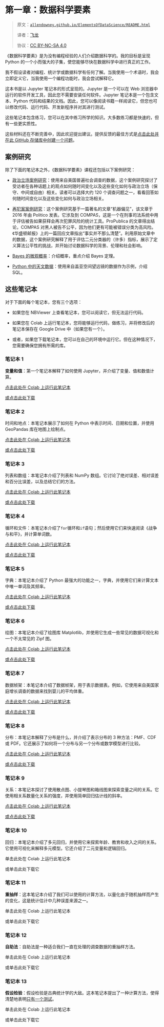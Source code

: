 # 第一章：数据科学要素

> 原文：[`allendowney.github.io/ElementsOfDataScience/README.html`](https://allendowney.github.io/ElementsOfDataScience/README.html)
> 
> 译者：[飞龙](https://github.com/wizardforcel)
> 
> 协议：[CC BY-NC-SA 4.0](http://creativecommons.org/licenses/by-nc-sa/4.0/)


《数据科学要素》是为没有编程经验的人们介绍数据科学的。我的目标是呈现 Python 的一个小而强大的子集，使您能够尽快在数据科学中进行真正的工作。

我不假设读者对编程、统计学或数据科学有任何了解。当我使用一个术语时，我会立即定义它，当我使用一个编程功能时，我会尝试解释它。

这本书是以 Jupyter 笔记本的形式呈现的。Jupyter 是一个可以在 Web 浏览器中运行的软件开发工具，因此您不需要安装任何软件。Jupyter 笔记本是一个包含文本、Python 代码和结果的文档。因此，您可以像阅读书籍一样阅读它，但您也可以修改代码、运行代码、开发新程序并对其进行测试。

这些笔记本包含练习，您可以在其中练习所学的知识。大多数练习都是快速的，但有一些更实质性。

这些材料还在不断完善中，因此欢迎提出建议。提供反馈的最佳方式是[点击此处并在此 GitHub 存储库中创建一个问题](https://github.com/AllenDowney/ElementsOfDataScience/issues)。

## 案例研究

除了下面的笔记本之外，《数据科学要素》课程还包括以下案例研究：

+   [政治立场案例研究](https://allendowney.github.io/PoliticalAlignmentCaseStudy/)：使用来自美国普遍社会调查的数据，这个案例研究探讨了受访者在各种话题上的观点如何随时间变化以及这些变化如何与政治立场（保守、中间或自由）相关。读者可以选择大约 120 个调查问题之一，看看回答如何随时间变化以及这些变化如何与政治立场相关。

+   [再犯案案例研究](https://allendowney.github.io/RecidivismCaseStudy/)：这个案例研究基于一篇著名的文章“机器偏见”，该文章于 2016 年由 Politico 发表。它涉及到 COMPAS，这是一个在刑事司法系统中用于评估被告如果获释会再次犯罪风险的统计工具。ProPublica 的文章得出结论，COMPAS 对黑人被告不公平，因为他们更有可能被错误分类为高风险。《华盛顿邮报》上的一篇回应文章指出“事实并不那么清楚”。利用原始文章中的数据，这个案例研究解释了用于评估二元分类器的（许多）指标，展示了定义算法公平性的挑战，并开始讨论数据科学的背景、伦理和社会影响。

+   [Bayes 的微观概率](https://allendowney.github.io/BiteSizeBayes/)：介绍概率，重点介绍 Bayes 定理。

+   [Python 中的天文数据](https://allendowney.github.io/AstronomicalData/)：使用来自盖亚空间望远镜的数据作为示例，介绍 SQL。

## 这些笔记本

对于下面的每个笔记本，您有三个选项：

+   如果您在 NBViewer 上查看笔记本，您可以阅读它，但无法运行代码。

+   如果您在 Colab 上运行笔记本，您将能够运行代码，做练习，并将修改后的笔记本保存在 Google Drive 中（如果您有一个）。

+   或者，如果您下载笔记本，您可以在自己的环境中运行它。但在这种情况下，您需要确保您拥有所需的库。

### 笔记本 1

**变量和值**：第一个笔记本解释了如何使用 Jupyter，并介绍了变量、值和数值计算。

[点击此处在 Colab 上运行此笔记本](https://colab.research.google.com/github/AllenDowney/ElementsOfDataScience/blob/master/01_variables.ipynb)

[或点击此处下载](https://github.com/AllenDowney/ElementsOfDataScience/raw/master/01_variables.ipynb)

### 笔记本 2

时间和地点：本笔记本展示了如何在 Python 中表示时间、日期和位置，并使用 GeoPandas 库在地图上绘制点。

[点击此处在 Colab 上运行此笔记本](https://colab.research.google.com/github/AllenDowney/ElementsOfDataScience/blob/master/02_times.ipynb)

[或点击此处下载](https://github.com/AllenDowney/ElementsOfDataScience/raw/master/02_times.ipynb)

### 笔记本 3

列表和数组：本笔记本介绍了列表和 NumPy 数组。它讨论了绝对误差、相对误差和百分比误差，以及总结它们的方法。

[点击此处在 Colab 上运行此笔记本](https://colab.research.google.com/github/AllenDowney/ElementsOfDataScience/blob/master/03_arrays.ipynb)

[或点击此处下载](https://github.com/AllenDowney/ElementsOfDataScience/raw/master/03_arrays.ipynb)

### 笔记本 4

循环和文件：本笔记本介绍了`for`循环和`if`语句；然后使用它们来快速阅读《战争与和平》，并计算单词数。

[点击此处在 Colab 上运行此笔记本](https://colab.research.google.com/github/AllenDowney/ElementsOfDataScience/blob/master/04_loops.ipynb)

[或点击此处下载](https://github.com/AllenDowney/ElementsOfDataScience/raw/master/04_loops.ipynb)

### 笔记本 5

字典：本笔记本介绍了 Python 最强大的功能之一，字典，并使用它们来计算文本中唯一单词及其频率。

[点击此处在 Colab 上运行此笔记本](https://colab.research.google.com/github/AllenDowney/ElementsOfDataScience/blob/master/05_dictionaries.ipynb)

[或点击此处下载](https://github.com/AllenDowney/ElementsOfDataScience/raw/master/05_dictionaries.ipynb)

### 笔记本 6

绘图：本笔记本介绍了绘图库 Matplotlib，并使用它生成一些常见的数据可视化和一个不太常见的 Zipf 图。

[点击此处在 Colab 上运行此笔记本](https://colab.research.google.com/github/AllenDowney/ElementsOfDataScience/blob/master/06_plotting.ipynb)

[或点击此处下载](https://github.com/AllenDowney/ElementsOfDataScience/raw/master/06_plotting.ipynb)

### 笔记本 7

数据帧架：本笔记本介绍了数据帧架，用于表示数据表。例如，它使用来自美国家庭增长调查的数据来找到婴儿的平均体重。

[点击此处在 Colab 上运行此笔记本](https://colab.research.google.com/github/AllenDowney/ElementsOfDataScience/blob/master/07_dataframes.ipynb)

[或点击此处下载](https://github.com/AllenDowney/ElementsOfDataScience/raw/master/07_dataframes.ipynb)

### 笔记本 8

分布：本笔记本解释了分布是什么，并介绍了表示分布的 3 种方法：PMF、CDF 或 PDF。它还展示了如何将一个分布与另一个分布或数学模型进行比较。

[点击此处在 Colab 上运行此笔记本](https://colab.research.google.com/github/AllenDowney/ElementsOfDataScience/blob/master/08_distributions.ipynb)

[或点击此处下载](https://github.com/AllenDowney/ElementsOfDataScience/raw/master/08_distributions.ipynb)

### 笔记本 9

关系：本笔记本探讨了使用散点图、小提琴图和箱线图来探索变量之间的关系。它使用相关系数量化关系的强度，并使用简单回归估计线的斜率。

[点击此处在 Colab 上运行此笔记本](https://colab.research.google.com/github/AllenDowney/ElementsOfDataScience/blob/master/09_relationships.ipynb)

[或点击此处下载](https://github.com/AllenDowney/ElementsOfDataScience/raw/master/09_relationships.ipynb)

### 笔记本 10

回归：本笔记本介绍了多元回归，并使用它来探索年龄、教育和收入之间的关系。它使用可视化来解释多元模型。它还介绍了二元变量和逻辑回归。

单击此处在 Colab 上运行此笔记本

或单击此处下载它

### 笔记本 11

**重抽样**：这本笔记本介绍了我们可以使用的计算方法，以量化由于随机抽样而产生的变化，这是统计估计中几种误差来源之一。

单击此处在 Colab 上运行此笔记本

或单击此处下载它

### 笔记本 12

**自助法**：自助法是一种适合我们一直在处理的调查数据的重抽样方法。

单击此处在 Colab 上运行此笔记本

或单击此处下载它

### 笔记本 13

**假设检验**：假设检验是古典统计学的大敌。这本笔记本提出了一种计算方法，使得清楚地表明[只有一个测试](http://allendowney.blogspot.com/2016/06/there-is-still-only-one-test.html)。

单击此处在 Colab 上运行此笔记本

或单击此处下载它

